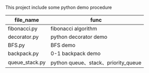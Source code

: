 This project include some python demo procedure

file_name 	| 	func
---			|	---
fibonacci.py	|	fibonacci algorithm
decorator.py	|	python decorator demo
BFS.py	|	BFS demo
backpack.py	|	0-1 backpack demo
queue_stack.py	|   python queue、stack、priority_queue	


